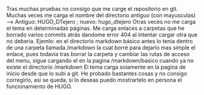 Tras muchas pruebas no consigo que me carge el repositorio en git.
Muchas veces me carga el nombre del directorio antiguo (con mayusculas) --> Antiguo: HUGO_DTejero ;   nuevo: hugo_dtejero
Otras veces no me carga el tema en determinadas páginas.
Me carga enlaces a carpetas que he borrado varios commits atrás dandome error 404 al intentar cargar otra que no deberia.
Ejemlo:  en el directorio markdown básico antes lo tenia dentro de una carpeta llamada /markdown la cual borré para dejarlo mas simple el enlace, pues todavia tras borrar la carpeta y cambiar las rutas de acceso del menu, sigue cargando el
en la pagina /markdown/basico cuando ya no existe el directorio /markdown
El tema carga solamente en la pagina de inicio desde que lo subi a git.
He probado bastantes cosas y no consigo corregirlo, asi se queda, si lo deseas puedo mostrartelo en persona el funcionamiento de HUGO.
